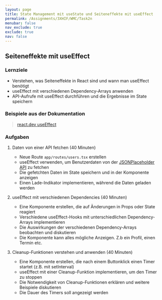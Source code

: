 ```yaml
---
layout: page
title: State Management mit useState und Seiteneffekte mit useEffect 
permalink: /Assignments/3XHIF/WMC/Task2n
menubar: false
nav_exclude: true
exclude: true
nav: false
---
```


## Seiteneffekte mit useEffect


### Lernziele
- Verstehen, was Seiteneffekte in React sind und wann man useEffect benötigt
- useEffect mit verschiedenen Dependency-Arrays anwenden
- API-Aufrufe mit useEffect durchführen und die Ergebnisse im State speichern

### Beispiele aus der Dokumentation

> [react.dev useEffect](https://react.dev/reference/react/useEffect#listening-to-a-global-browser-event)

### Aufgaben

1. Daten von einer API fetchen (40 Minuten)
   - Neue Route `app/routes/users.tsx` erstellen
   - useEffect verwenden, um Benutzerdaten von der [JSONPlaceholder API](https://jsonplaceholder.typicode.com/) zu fetchen
   - Die gefetchten Daten im State speichern und in der Komponente anzeigen
   - Einen Lade-Indikator implementieren, während die Daten geladen werden

2. useEffect mit verschiedenen Dependencies (40 Minuten)
   - Eine Komponente erstellen, die auf Änderungen in Props oder State reagiert
   - Verschiedene useEffect-Hooks mit unterschiedlichen Dependency-Arrays implementieren
   - Die Auswirkungen der verschiedenen Dependency-Arrays beobachten und diskutieren
   - Die Komponente kann alles mögliche Anzeigen. Z.b ein Profil, einen Termin etc. 

3. Cleanup-Funktionen verstehen und anwenden (40 Minuten)
   - Eine Komponente erstellen, die nach einem Buttonklick einen Timer startet (z.B. mit setInterval)
   - useEffect mit einer Cleanup-Funktion implementieren, um den Timer zu stoppen
   - Die Notwendigkeit von Cleanup-Funktionen erklären und weitere Beispiele diskutieren
   - Die Dauer des Timers soll angezeigt werden

